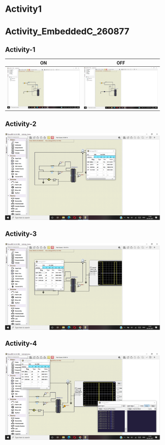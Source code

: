 # Activity1

# Activity_EmbeddedC_260877

## Activity-1

|ON|OFF|
|--|--|
| ![screen 1500px](https://github.com/Mallineni-Venkata-Meghana/Activity1/blob/main/simulation/LED%20ON.png)| ![screen 1500px](https://github.com/Mallineni-Venkata-Meghana/Activity1/blob/main/simulation/LED%20OFF%203.png)|

## Activity-2

![screen 1500px](https://github.com/Mallineni-Venkata-Meghana/Activity1/blob/main/simulation/2.png)

## Activity-3

![screen 1500px](https://github.com/Mallineni-Venkata-Meghana/Activity1/blob/main/simulation/3.png)

## Activity-4

![screen 1500px](https://github.com/Mallineni-Venkata-Meghana/Activity1/blob/main/simulation/4.png)
